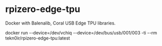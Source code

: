 # rpizero-edge-tpu
Docker with Balenalib, Coral USB Edge TPU libraries.

 docker run --device=/dev/vchiq --device=/dev/bus/usb/001/003 -ti --rm tekn0ir/rpizero-edge-tpu:latest
 